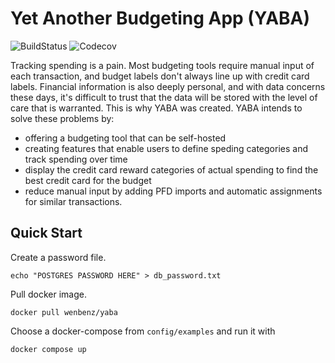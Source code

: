 # Yet Another Budgeting App (YABA)
![BuildStatus](https://img.shields.io/github/actions/workflow/status/wenbenz/yaba/build.yml)
![Codecov](https://img.shields.io/codecov/c/github/wenbenz/yaba)

Tracking spending is a pain. Most budgeting tools require manual input of each
transaction, and budget labels don't always line up with credit card labels.
Financial information is also deeply personal, and with data concerns these
days, it's difficult to trust that the data will be stored with the level of
care that is warranted. This is why YABA was created. YABA intends to solve
these problems by:
- offering a budgeting tool that can be self-hosted
- creating features that enable users to define speding categories and track
spending over time
- display the credit card reward categories of actual spending to find the best
credit card for the budget
- reduce manual input by adding PFD imports and automatic assignments for
similar transactions.

## Quick Start
Create a password file.
```shell
echo "POSTGRES PASSWORD HERE" > db_password.txt
```

Pull docker image.
```shell
docker pull wenbenz/yaba
```

Choose a docker-compose from `config/examples` and run it with
```shell
docker compose up
```

